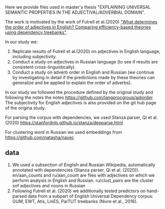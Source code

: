 Here we provide files used in master's thesis "EXPLAINING UNIVERSAL SEMANTIC PROPERTIES IN THE ADJECTIVAL/ADVERBIAL DOMAIN".

The work is motivated by the work of Futrell et al.(2020) ["What determines the order of adjectives in English? Comparing efficiency-based theories using dependency treebanks"](https://aclanthology.org/2020.acl-main.181/). 

In our study we:

1. Replicate results of Futrell et al.(2020) on adjectives in English language, including subjectivity.
2. Conduct a study on adjectives in Russian language (to see if results are consistent cross-linguistically). 
3. Conduct a study on adverb order in English and Russian (we continue by investigating in detail if the predictions made by these theories can generalize and be applied to explain the order of adverbs).

In our study we followed the procedure defined by the original study and following the notes the notes https://github.com/langprocgroup/adjorder. The subjectivity for English adjectives is also provided on the git hub page of the origina study.

For parsing the corpus with dependencies, we used Stanza parser, Qi et al. (2020) https://stanfordnlp.github.io/stanza/depparse.html

For clustering word in Russian we used embeddings from https://github.com/natasha/navec

## data 
1. We used a subsection of English and Russian Wikipedia, automatically annotated with dependencies (Stanza parser, Qi et al. (2020)).
   en/aan_counts and ru/aan_count are files with adjectives on which we perform analysis in English and Russian. 
   ru/clust_pairs are the cluster sof adjectives and nouns in Russian
3. Following Futrell et al. (2020) we additionally tested predictors on hand-parsed data from a subpart of English Universal Dependency corpus: GUM, EWT, Atis, LinES, ParTUT treebanks (Nivre et al., 2016).



